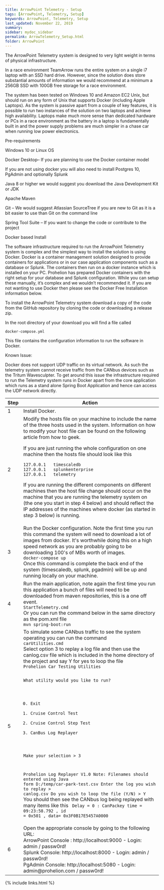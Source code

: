 ```yaml
---
title: ArrowPoint Telemetry - Setup
tags: [ArrowPoint, Telemetry, Setup]
keywords: ArrowPoint, Telemetry, Setup
last_updated: November 22, 2019
summary:
sidebar: mydoc_sidebar
permalink: ArrowTelemetry_Setup.html
folder: ArrowPoint
---
```


The ArrowPoint Telemetry system is designed to very light weight in terms of physical infrastructure.

In a race environment TeamArrow runs the entire system on a single i7 laptop with an SSD hard drive. However, since the solution does store substantial amounts of information we would recommend at a minimum a 256GB SSD with 100GB free storage for a race environment.

The system has been tested on Windows 10 and Amazon EC2 Unix, but should run on any form of Unix that supports Docker (including Apple Laptops). As the system is passive apart from a couple of key features, it is possible to run two instances of the solution on two laptops and achieve high availability. Laptops make much more sense than dedicated hardware or PCs in a race environment as the battery in a laptop is fundamentally built in and the power supply problems are much simpler in a chase car when running low power electronics.

Pre-requirements

Windows 10 or Linux OS

Docker Desktop– If you are planning to use the Docker container model

If you are not using docker you will also need to install Postgres 10, PgAdmin and optionally Splunk

Java 8 or higher we would suggest you download the Java Development Kit or JDK

Apache Maven

Git – We would suggest Atlassian SourceTree if you are new to Git as it is a bit easier to use than Git on the command line

Spring Tool Suite – If you want to change the code or contribute to the project



Docker based Install

The software infrastructure required to run the ArrowPoint Telemetry system is complex and the simplest way to install the solution is using Docker. Docker is a container management solution designed to provide containers for applications or in our case application components such as a database or Splunk. The containers then run on a docker instance which is installed on your PC. Prohelion has prepared Docker containers with the right setup for your database and Splunk configuration. While you can setup these manually, it’s complex and we wouldn’t recommended it. If you are not wanting to use Docker then please see the Docker Free Installation information below.

To install the ArrowPoint Telemetry system download a copy of the code from the GitHub repository by cloning the code or downloading a release zip.

In the root directory of your download you will find a file called

```shell
docker-compose.yml
```

This file contains the configuration information to run the software in Docker.

Known Issue:

Docker does not support UDP traffic on its virtual network. As such the telemetry system cannot receive traffic from the CANbus devices such as the Tritum Wavesculpter. To get around this issue the infrastructure required to run the Telemetry system runs in Docker apart from the core application which runs as a stand alone Spring Boot Application and hence can access the UDP network directly.


<table>
<colgroup>
<col width="10%" />
<col width="90%" />
</colgroup>
<thead>
<tr class="header">
<th>Step</th>
<th>Action</th>
</tr>
</thead>
<tbody>
<tr>
<td markdown="span">1</td>
<td markdown="span">Install Docker.</td>
</tr>
<tr>
<td markdown="span">2</td>
<td markdown="span">	
Modify the hosts file on your machine to include the name of the three hosts used in the system. Information on how to modify your host file can be found on the following article from how to geek.

If you are just running the whole configuration on one machine then the hosts file should look like this

```
127.0.0.1	timescaledb
127.0.0.1	splunkenterprise
127.0.0.1	telemetry
```

If you are running the different components on different machines then the host file change should occur on the machine that you are running the telemetry system on (the one you start in step 4 below) and should reflect the IP addresses of the machines where docker (as started in step 3 below) is running.
</td>
</tr>
<tr>
<td markdown="span">3</td>
<td markdown="span">Run the Docker configuration. Note the first time you run this command the system will need to download a lot of images from docker. It's worthwhile doing this on a high speed network as you are probably going to be downloading 100's of MBs worth of images.
<code class="codeblock">
docker-compose up
</code>
Once this command is complete the back end of the system (timescaledb, splunk, pgadmin) will be up and running locally on your machine.
</td>
</tr>
<tr>
<td markdown="span">4</td>
<td markdown="span">Run the main application, note again the first time you run this application a bunch of files will need to be downloaded from maven repositories, this is a one off event.
<code class="codeblock">
StartTelemetry.cmd 
</code>
Or you can run the command below in the same directory as the pom.xml file
<code class="codeblock">
mvn spring-boot:run
</code>
</td>
</tr>
<tr>
<td markdown="span">5</td>
<td markdown="span">To simulate some CANbus traffic to see the system operating you can run the command
<code class="codeblock">
carUtilities.cmd
</code>
Select option 3 to replay a log file and then use the canlog.csv file which is included in the home directory of the project and say Y for yes to loop the file
<code class="codeblock">
Prohelion Car Testing Utilities

What utility would you like to run?

0) Exit
1) Cruise Control Test
2) Cruise Control Step Test
3) CanBus Log Replayer

Make your selection > 3

Prohelion Log Replayer V1.0
Note: Filenames should entered using Java form
D:/temp/car-park-test.csv
Enter the log you wish to replay > canlog.csv
Do you wish to loop the file (Y/N) > Y
</code>
You should then see the CANbus log being replayed with many items like this
<code class="codeblock">
Delay = 0 : CanPackey time = 09:23:58.792   , id =  0x501 , data= 0x3F0B17E5457A0000
</code>
</td>
</tr>
<tr>
<td markdown="span">6</td>
<td markdown="span">Open the appropriate console by going to the following URL:
<br/>
ArrowPoint Console : http://localhost:9000 - Login: admin / passw0rd!
<br/>
Splunk Console: http://localhost:8000 - Login: admin / passw0rd!
<br/>
PgAdmin Console: http://localhost:5080 - Login: admin@prohelion.com / passw0rd!
</td>
</tr>
</tbody>
</table>
{% include links.html %}